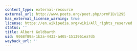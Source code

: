 ```yaml
---
content_type: external-resource
external_url: http://www.poets.org/poet.php/prmPID/1295
has_external_license_warning: true
license: https://en.wikipedia.org/wiki/All_rights_reserved
status: ''
title: Albert Goldbarth
uid: 9068f89a-1b2a-4433-a405-1513961ea7d5
wayback_url: ''
---
```

